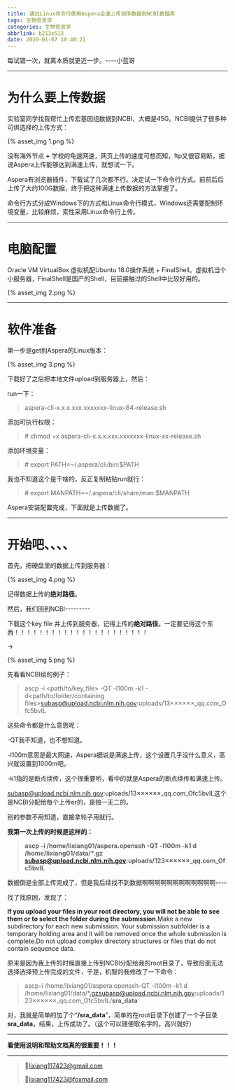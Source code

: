 ```yaml
---
title: 通过Linux命令行使用Aspera全速上传测序数据到NCBI数据库
tags: 生物信息学
categories: 生物信息学
abbrlink: b213e513
date: 2020-01-07 18:48:21
---
```


每试错一次，就离本质就更近一步。----小蓝哥

------

# 为什么要上传数据

实验室同学找我帮忙上传宏基因组数据到NCBI，大概是45G。NCBI提供了很多种可供选择的上传方式：

<!-- more -->

{% asset_img 1.png %}

没有海外节点 **+** 学校的龟速网速，网页上传的速度可想而知，ftp又很容易断，据说Aspera上传能够达到满速上传，就想试一下。

Aspera有浏览器插件，下载试了几次都不行。决定试一下命令行方式。前前后后上传了大约100G数据，终于把这种满速上传数据的方法掌握了。

命令行方式分成Windows下的方式和Linux命令行模式，Windows还需要配制环境变量，比较麻烦，索性采用Linux命令行上传。

------

# 电脑配置

Oracle VM VirtualBox 虚拟机配Ubuntu 18.0操作系统 + FinalShell。虚拟机当个小服务器，FinalShell是国产的Shell，目前接触过的Shell中比较好用的。

{% asset_img 2.png %}

------

# 软件准备

第一步是get到Aspera的Linux版本：

{% asset_img 3.png %}

下载好了之后把本地文件upload到服务器上，然后：

run一下：

> aspera-cli-x.x.x.xxx.xxxxxxx-linux-64-release.sh

添加可执行权限：

> \# chmod +x aspera-cli-x.x.x.xxx.xxxxxxx-linux-xx-release.sh

添加环境变量：

> \# export PATH=~/.aspera/cli/bin:$PATH

我也不知道这个是干啥的，反正复制粘贴run就行：

> \# export MANPATH=~/.aspera/cli/share/man:$MANPATH

Aspera安装配置完成，下面就是上传数据了。

------

# 开始吧、、、、

首先，把硬盘里的数据上传到服务器：

{% asset_img 4.png %}

记得数据上传的**绝对路径**。

然后，我们回到NCBI---------

下载这个key file 并上传到服务器，记得上传的**绝对路径**。一定要记得这个东西！！！！！！！！！！！！！！！！！！！！！！

→

{% asset_img 5.png %}

先看看NCBI给的例子：

> ascp -i <path/to/key_file> -QT -l100m -k1 -d<path/to/folder/containing files>subasp@upload.ncbi.nlm.nih.gov:uploads/13××××××_qq.com_Ofc5bvIL

这些命令都是什么意思呢：

-QT我不知道，也不想知道。

-l100m意思是最大网速，Aspera据说是满速上传，这个设置几乎没什么意义，高兴就设置到1000m吧。

-k1指的是断点续传，这个很重要哟，看中的就是Aspera的断点续传和满速上传。

subasp@upload.ncbi.nlm.nih.gov:uploads/13××××××_qq.com_Ofc5bvIL这个是NCBI分配给每个上传er的，是独一无二的。

别的参数不用知道，直接拿轮子用就行。

**我第一次上传的时候是这样的：**

> **ascp -i /home/lixiang01/aspera.openssh -QT -l100m -k1 d /home/lixiang01/data/\*.gz subasp@upload.ncbi.nlm.nih.gov:uploads/123××××××_qq.com_Ofc5bvIL**

数据倒是全部上传完成了，但是我后续找不到数据啊啊啊啊啊啊啊啊啊啊啊啊----

找了找原因，发现了：

**If you upload your files in your root directory, you will not be able to see them or to select the folder during the submission**.Make a new subdirectory for each new submission. Your submission subfolder is a temporary holding area and it will be removed once the whole submission is complete.Do not upload complex directory structures or files that do not contain sequence data.

原来是因为我上传的时候直接上传到NCBI分配给我的root目录了，导致后面无法选择选择预上传完成的文件，于是，机智的我修改了一下命令：

> ascp-i /home/lixiang01/aspera.openssh-QT -l100m -k1 d /home/lixiang01/data/*.gzsubasp@upload.ncbi.nlm.nih.gov:uploads/123××××××_qq.com_Ofc5bvIL/**sra_data**

对，我就是简单的加了个“**/sra_data**”，简单的在root目录下创建了一个子目录 **sra_data**，结果，上传成功了。（这个可以随便取名字的，高兴就好）

------

**看使用说明和帮助文档真的很重要！！！**

---

>💌lixiang117423@gmail.com
>
>💌lixiang117423@foxmail.com

